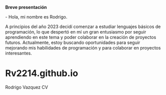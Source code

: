 <b>Breve presentación</b>
<p>
- Hola, mi nombre es Rodrigo. 
</p>
<p>
A principios del año 2023 decidí comenzar a estudiar lenguajes básicos de programación, lo que despertó en mí un gran entusiasmo por seguir aprendiendo en este tema y poder colaborar en la creación de proyectos futuros.
Actualmente, estoy buscando oportunidades para seguir mejorando mis habilidades de programación y para colaborar en proyectos interesantes.
</p> 

# Rv2214.github.io
Rodrigo Vazquez CV
